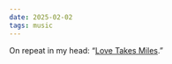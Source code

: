 ```yaml
---
date: 2025-02-02
tags: music
---
```


On repeat in my head: “[Love Takes Miles](https://youtu.be/Xee_2r-5L2U?si=gfSWUhv_aqBrHo7I).”
